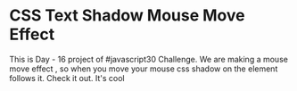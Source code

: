 # CSS Text Shadow Mouse Move Effect
 This is Day - 16 project of #javascript30 Challenge. We are making a mouse move effect , so when you move your mouse css shadow on the element follows it. Check it out. It's cool
